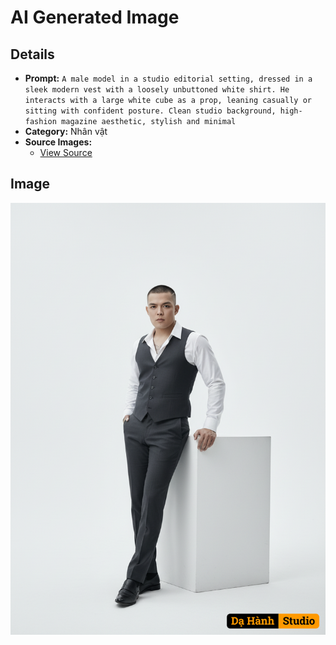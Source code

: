 # AI Generated Image

## Details
- **Prompt:** `A male model in a studio editorial setting, dressed in a sleek modern vest with a loosely unbuttoned white shirt. He interacts with a large white cube as a prop, leaning casually or sitting with confident posture. Clean studio background, high-fashion magazine aesthetic, stylish and minimal`
- **Category:** Nhân vật
- **Source Images:**
  - [View Source](https://raw.githubusercontent.com/lenzcomvth/ImageLibrary/main/Male.png)

## Image
![AI Generated Image](./image-2025-10-06T21-08-29-788Z-c7hu6.png)